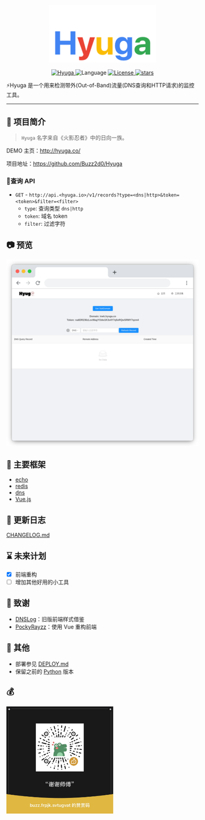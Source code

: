 <div align="center" >
    <img src="./docs/hyuga.png" width="280" alt="Hyuga" />
</div>
<p align="center">
    <a href="https://github.com/Buzz2d0/Hyuga">
        <img alt="Hyuga" src="https://img.shields.io/badge/Hyuga-2.1.0-yellow"/>
    </a>
    <img src="https://img.shields.io/badge/Language-Golang-blue" alt="Language" />
    <a href="https://github.com/Buzz2d0/Hyuga/blob/master/LICENSE">
        <img alt="License" src="https://img.shields.io/github/license/Buzz2d0/Hyuga"/>
    </a>
    <a href="https://github.com/Buzz2d0/Hyuga/stargazers">
        <img alt="stars" src="https://img.shields.io/github/stars/Buzz2d0/Hyuga"/>
    </a>
 </p>
⚡️Hyuga 是一个用来检测带外(Out-of-Band)流量(DNS查询和HTTP请求)的监控工具。

---
## 🎉 项目简介
> `Hyuga` 名字来自《火影忍者》中的日向一族。

DEMO 主页：http://hyuga.co/

项目地址：https://github.com/Buzz2d0/Hyuga

### 🚀查询 API
- `GET` - `http://api.<hyuga.io>/v1/records?type=<dns|http>&token=<token>&filter=<filter>`
    - `type`: 查询类型 `dns|http`
    - `token`: 域名 token
    - `filter`: 过滤字符


## 📷 预览
![demo.png](./docs/demo.png)

## 👏 主要框架

- [echo](https://github.com/labstack/echo/)
- [redis](https://github.com/go-redis/redis/)
- [dns](https://github.com/miekg/dns/)
- [Vue.js](https://cn.vuejs.org)

## 📝 更新日志

[CHANGELOG.md](./CHANGELOG.md)

## ⌛ 未来计划

 - [x] 前端重构
 - [ ] 增加其他好用的小工具

## 🙏 致谢

- [DNSLog](http://dnslog.cn)：旧版前端样式借鉴
- [PockyRayzz](https://github.com/PockyRayzz)：使用 Vue 重构前端

## 👀 其他
- 部署参见 [DEPLOY.md](./DEPLOY.md)
- 保留之前的 [Python](https://github.com/Buzz2d0/Hyuga/tree/python) 版本

## 💰

<img src="./docs/xiexieshifu.JPG" width="280" alt="谢谢师傅"/>